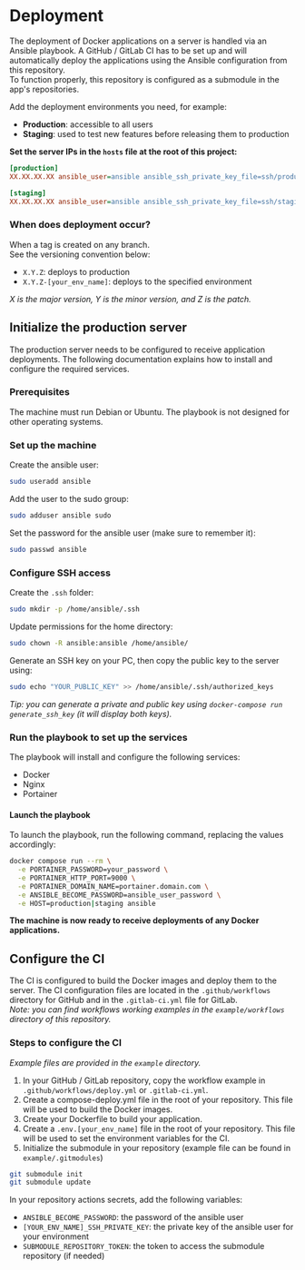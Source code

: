 # Deployment

The deployment of Docker applications on a server is handled via an Ansible playbook. A GitHub / GitLab CI has to be set up and will automatically deploy the applications using the Ansible configuration from this repository.  
To function properly, this repository is configured as a submodule in the app's repositories.

Add the deployment environments you need, for example:
- **Production**: accessible to all users
- **Staging**: used to test new features before releasing them to production

**Set the server IPs in the `hosts` file at the root of this project:**
```ini
[production]
XX.XX.XX.XX ansible_user=ansible ansible_ssh_private_key_file=ssh/production_private_key

[staging]
XX.XX.XX.XX ansible_user=ansible ansible_ssh_private_key_file=ssh/staging_private_key
```

### When does deployment occur?

When a tag is created on any branch.    
See the versioning convention below:
- `X.Y.Z`: deploys to production
- `X.Y.Z-[your_env_name]`: deploys to the specified environment

*X is the major version, Y is the minor version, and Z is the patch.*

## Initialize the production server

The production server needs to be configured to receive application deployments. The following documentation explains how to install and configure the required services.

### Prerequisites

The machine must run Debian or Ubuntu. The playbook is not designed for other operating systems.

### Set up the machine

Create the ansible user:
```bash
sudo useradd ansible
```

Add the user to the sudo group:
```bash
sudo adduser ansible sudo
```

Set the password for the ansible user (make sure to remember it):
```bash
sudo passwd ansible
```

### Configure SSH access

Create the `.ssh` folder:
```bash
sudo mkdir -p /home/ansible/.ssh
```

Update permissions for the home directory:
```bash
sudo chown -R ansible:ansible /home/ansible/
```

Generate an SSH key on your PC, then copy the public key to the server using:
```bash
sudo echo "YOUR_PUBLIC_KEY" >> /home/ansible/.ssh/authorized_keys
```
*Tip: you can generate a private and public key using `docker-compose run generate_ssh_key` (it will display both keys).*

### Run the playbook to set up the services

The playbook will install and configure the following services:
- Docker
- Nginx
- Portainer

#### Launch the playbook

To launch the playbook, run the following command, replacing the values accordingly:
```bash
docker compose run --rm \
  -e PORTAINER_PASSWORD=your_password \
  -e PORTAINER_HTTP_PORT=9000 \
  -e PORTAINER_DOMAIN_NAME=portainer.domain.com \
  -e ANSIBLE_BECOME_PASSWORD=ansible_user_password \
  -e HOST=production|staging ansible
```

**The machine is now ready to receive deployments of any Docker applications.**

## Configure the CI

The CI is configured to build the Docker images and deploy them to the server. The CI configuration files are located in the `.github/workflows` directory for GitHub and in the `.gitlab-ci.yml` file for GitLab.      
*Note: you can find workflows working examples in the `example/workflows` directory of this repository.*

### Steps to configure the CI

*Example files are provided in the `example` directory.*        

1. In your GitHub / GitLab repository, copy the workflow example in `.github/workflows/deploy.yml` or `.gitlab-ci.yml`.
2. Create a compose-deploy.yml file in the root of your repository. This file will be used to build the Docker images.
3. Create your Dockerfile to build your application.
4. Create a `.env.[your_env_name]` file in the root of your repository. This file will be used to set the environment variables for the CI.
5. Initialize the submodule in your repository (example file can be found in `example/.gitmodules`)
```bash
git submodule init
git submodule update
```

In your repository actions secrets, add the following variables:
- `ANSIBLE_BECOME_PASSWORD`: the password of the ansible user
- `[YOUR_ENV_NAME]_SSH_PRIVATE_KEY`: the private key of the ansible user for your environment
- `SUBMODULE_REPOSITORY_TOKEN`: the token to access the submodule repository (if needed)
